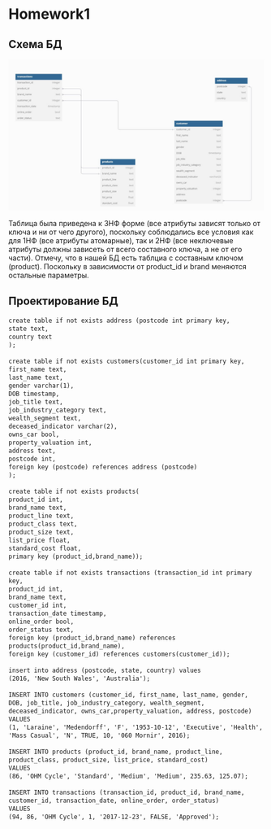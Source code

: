 # Homework1

## Схема БД

![Описание изображения](schema_DB.jpg)

Таблица была приведена к 3НФ форме (все атрибуты зависят только от ключа и ни от чего другого), поскольку соблюдались все условия как для 1НФ (все атрибуты атомарные), так и 2НФ (все неключевые атрибуты должны зависеть от всего составного ключа, а не от его части). Отмечу, что в нашей БД есть таблциа с составным ключом (product). Поскольку в зависимости от product_id и brand меняются остальные параметры.

## Проектирование БД

```
create table if not exists address (postcode int primary key,
state text,
country text
);

create table if not exists customers(customer_id int primary key,
first_name text,
last_name text,
gender varchar(1),
DOB timestamp,
job_title text,
job_industry_category text,
wealth_segment text,
deceased_indicator varchar(2),
owns_car bool,
property_valuation int,
address text,
postcode int,
foreign key (postcode) references address (postcode)
);

create table if not exists products(
product_id int,
brand_name text,
product_line text,
product_class text,
product_size text,
list_price float,
standard_cost float,
primary key (product_id,brand_name));

create table if not exists transactions (transaction_id int primary key,
product_id int,
brand_name text,
customer_id int,
transaction_date timestamp,
online_order bool,
order_status text,
foreign key (product_id,brand_name) references products(product_id,brand_name),
foreign key (customer_id) references customers(customer_id));

insert into address (postcode, state, country) values
(2016, 'New South Wales', 'Australia');

INSERT INTO customers (customer_id, first_name, last_name, gender, DOB, job_title, job_industry_category, wealth_segment, deceased_indicator, owns_car,property_valuation, address, postcode)
VALUES
(1, 'Laraine', 'Medendorff', 'F', '1953-10-12', 'Executive', 'Health', 'Mass Casual', 'N', TRUE, 10, '060 Mornir', 2016);

INSERT INTO products (product_id, brand_name, product_line, product_class, product_size, list_price, standard_cost)
VALUES
(86, 'OHM Cycle', 'Standard', 'Medium', 'Medium', 235.63, 125.07);

INSERT INTO transactions (transaction_id, product_id, brand_name, customer_id, transaction_date, online_order, order_status)
VALUES
(94, 86, 'OHM Cycle', 1, '2017-12-23', FALSE, 'Approved');








```
